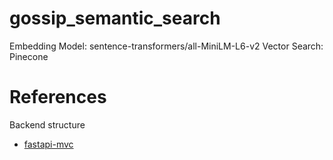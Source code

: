 # gossip_semantic_search


Embedding Model: sentence-transformers/all-MiniLM-L6-v2
Vector Search: Pinecone


# References

Backend structure
- [fastapi-mvc](https://github.com/ViktorViskov/fastapi-mvc/)